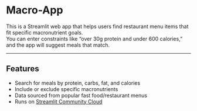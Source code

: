 ﻿# Macro-App

This is a Streamlit web app that helps users find restaurant menu items that fit specific macronutrient goals.  
You can enter constraints like “over 30g protein and under 600 calories,” and the app will suggest meals that match.

---

## Features
- Search for meals by protein, carbs, fat, and calories
- Include or exclude specific macronutrients
- Data sourced from popular fast food/restaurant menus
- Runs on [Streamlit Community Cloud](https://streamlit.io/cloud)

